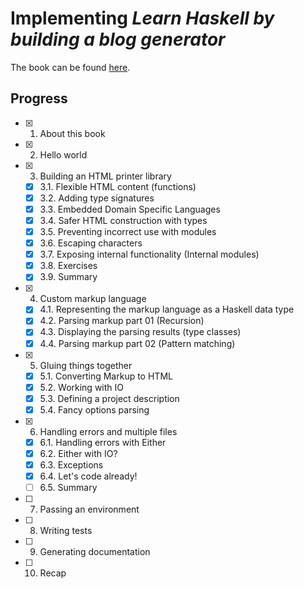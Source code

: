 # Implementing *Learn Haskell by building a blog generator*
The book can be found [here](https://learn-haskell.blog/).

## Progress
- [x] 1. About this book
- [x] 2. Hello world
- [x] 3. Building an HTML printer library
  - [x] 3.1. Flexible HTML content (functions)
  - [x] 3.2. Adding type signatures
  - [x] 3.3. Embedded Domain Specific Languages
  - [x] 3.4. Safer HTML construction with types
  - [x] 3.5. Preventing incorrect use with modules
  - [x] 3.6. Escaping characters
  - [x] 3.7. Exposing internal functionality (Internal modules)
  - [x] 3.8. Exercises
  - [x] 3.9. Summary
- [x] 4. Custom markup language
  - [x] 4.1. Representing the markup language as a Haskell data type
  - [x] 4.2. Parsing markup part 01 (Recursion)
  - [x] 4.3. Displaying the parsing results (type classes)
  - [x] 4.4. Parsing markup part 02 (Pattern matching)
- [x] 5. Gluing things together
  - [x] 5.1. Converting Markup to HTML
  - [x] 5.2. Working with IO
  - [x] 5.3. Defining a project description
  - [x] 5.4. Fancy options parsing
- [x] 6. Handling errors and multiple files
  - [x] 6.1. Handling errors with Either
  - [x] 6.2. Either with IO?
  - [x] 6.3. Exceptions
  - [x] 6.4. Let's code already!
  - [ ] 6.5. Summary
- [ ] 7. Passing an environment
- [ ] 8. Writing tests
- [ ] 9. Generating documentation
- [ ] 10. Recap
